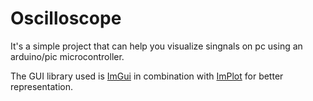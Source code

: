 # Oscilloscope
It's a simple project that can help you visualize singnals on pc using an arduino/pic microcontroller.

The GUI library used is [ImGui](https://github.com/ocornut/imgui) in combination with [ImPlot](https://github.com/epezent/implot/) for better representation.

